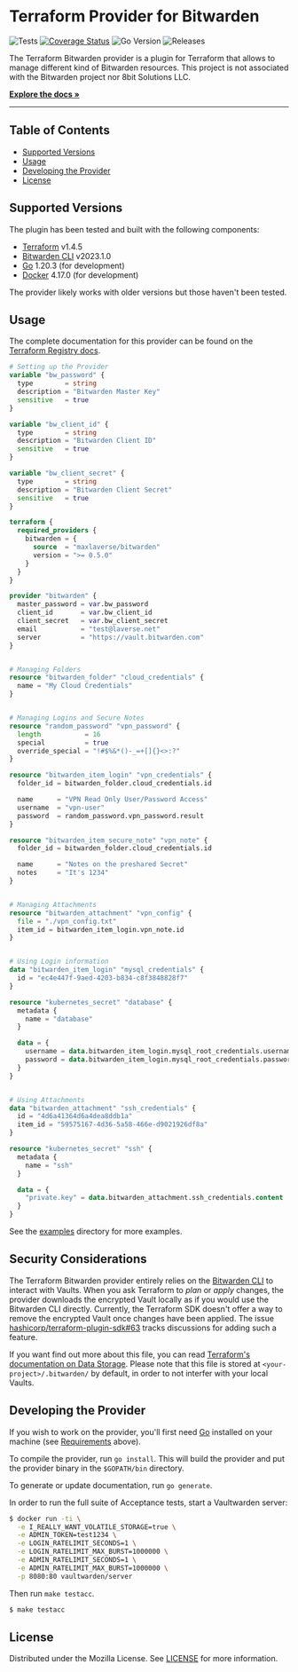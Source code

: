 # Terraform Provider for Bitwarden

![Tests](https://github.com/maxlaverse/terraform-provider-bitwarden/actions/workflows/tests.yml/badge.svg?branch=main)
[![Coverage Status](https://coveralls.io/repos/github/maxlaverse/terraform-provider-bitwarden/badge.svg?branch=main)](https://coveralls.io/github/maxlaverse/terraform-provider-bitwarden?branch=main)
![Go Version](https://img.shields.io/github/go-mod/go-version/maxlaverse/terraform-provider-bitwarden)
![Releases](https://img.shields.io/github/v/release/maxlaverse/terraform-provider-bitwarden?include_prereleases)


The Terraform Bitwarden provider is a plugin for Terraform that allows to manage different kind of Bitwarden resources.
This project is not associated with the Bitwarden project nor 8bit Solutions LLC.

**[Explore the docs »][Terraform Registry docs]**

---

## Table of Contents
- [Supported Versions](#supported-versions)
- [Usage](#usage)
- [Developing the Provider](#developing-the-provider)
- [License](#license)

## Supported Versions
The plugin has been tested and built with the following components:
- [Terraform] v1.4.5
- [Bitwarden CLI] v2023.1.0
- [Go] 1.20.3 (for development)
- [Docker] 4.17.0 (for development)

The provider likely works with older versions but those haven't been tested.

## Usage

The complete documentation for this provider can be found on the [Terraform Registry docs].

```tf
# Setting up the Provider
variable "bw_password" {
  type        = string
  description = "Bitwarden Master Key"
  sensitive   = true
}

variable "bw_client_id" {
  type        = string
  description = "Bitwarden Client ID"
  sensitive   = true
}

variable "bw_client_secret" {
  type        = string
  description = "Bitwarden Client Secret"
  sensitive   = true
}

terraform {
  required_providers {
    bitwarden = {
      source  = "maxlaverse/bitwarden"
      version = ">= 0.5.0"
    }
  }
}

provider "bitwarden" {
  master_password = var.bw_password
  client_id       = var.bw_client_id
  client_secret   = var.bw_client_secret
  email           = "test@laverse.net"
  server          = "https://vault.bitwarden.com"
}


# Managing Folders
resource "bitwarden_folder" "cloud_credentials" {
  name = "My Cloud Credentials"
}


# Managing Logins and Secure Notes
resource "random_password" "vpn_password" {
  length           = 16
  special          = true
  override_special = "!#$%&*()-_=+[]{}<>:?"
}

resource "bitwarden_item_login" "vpn_credentials" {
  folder_id = bitwarden_folder.cloud_credentials.id

  name      = "VPN Read Only User/Password Access"
  username  = "vpn-user"
  password  = random_password.vpn_password.result
}

resource "bitwarden_item_secure_note" "vpn_note" {
  folder_id = bitwarden_folder.cloud_credentials.id

  name      = "Notes on the preshared Secret"
  notes     = "It's 1234"
}


# Managing Attachments
resource "bitwarden_attachment" "vpn_config" {
  file = "./vpn_config.txt"
  item_id = bitwarden_item_login.vpn_note.id
}


# Using Login information
data "bitwarden_item_login" "mysql_credentials" {
  id = "ec4e447f-9aed-4203-b834-c8f3848828f7"
}

resource "kubernetes_secret" "database" {
  metadata {
    name = "database"
  }

  data = {
    username = data.bitwarden_item_login.mysql_root_credentials.username
    password = data.bitwarden_item_login.mysql_root_credentials.password
  }
}


# Using Attachments
data "bitwarden_attachment" "ssh_credentials" {
  id = "4d6a41364d6a4dea8ddb1a"
  item_id = "59575167-4d36-5a58-466e-d9021926df8a"
}

resource "kubernetes_secret" "ssh" {
  metadata {
    name = "ssh"
  }

  data = {
    "private.key" = data.bitwarden_attachment.ssh_credentials.content
  }
}
```

See the [examples](./examples/) directory for more examples.

## Security Considerations

The Terraform Bitwarden provider entirely relies on the [Bitwarden CLI] to interact with Vaults.
When you ask Terraform to *plan* or *apply* changes, the provider downloads the encrypted Vault locally as if you would use the Bitwarden CLI directly.
Currently, the Terraform SDK doesn't offer a way to remove the encrypted Vault once changes have been applied.
The issue [hashicorp/terraform-plugin-sdk#63] tracks discussions for adding such a feature.

If you want find out more about this file, you can read [Terraform's documentation on Data Storage].
Please note that this file is stored at `<your-project>/.bitwarden/` by default, in order to not interfer with your local Vaults.

## Developing the Provider

If you wish to work on the provider, you'll first need [Go](http://www.golang.org) installed on your machine (see [Requirements](#requirements) above).

To compile the provider, run `go install`. This will build the provider and put the provider binary in the `$GOPATH/bin` directory.

To generate or update documentation, run `go generate`.

In order to run the full suite of Acceptance tests, start a Vaultwarden server:
```sh
$ docker run -ti \
  -e I_REALLY_WANT_VOLATILE_STORAGE=true \
  -e ADMIN_TOKEN=test1234 \
  -e LOGIN_RATELIMIT_SECONDS=1 \
  -e LOGIN_RATELIMIT_MAX_BURST=1000000 \
  -e ADMIN_RATELIMIT_SECONDS=1 \
  -e ADMIN_RATELIMIT_MAX_BURST=1000000 \
  -p 8080:80 vaultwarden/server
```

Then run `make testacc`.

```sh
$ make testacc
```


## License

Distributed under the Mozilla License. See [LICENSE](./LICENSE) for more information.

[Terraform]: https://www.terraform.io/downloads.html
[Go]: https://golang.org/doc/install
[Bitwarden CLI]: https://bitwarden.com/help/article/cli/#download-and-install
[Docker]: https://www.docker.com/products/docker-desktop
[Terraform Registry docs]: https://registry.terraform.io/providers/maxlaverse/bitwarden/latest/docs
[hashicorp/terraform-plugin-sdk#63]: https://github.com/hashicorp/terraform-plugin-sdk/issues/63
[Terraform's documentation on Data Storage]: https://bitwarden.com/help/data-storage/#on-your-local-machine